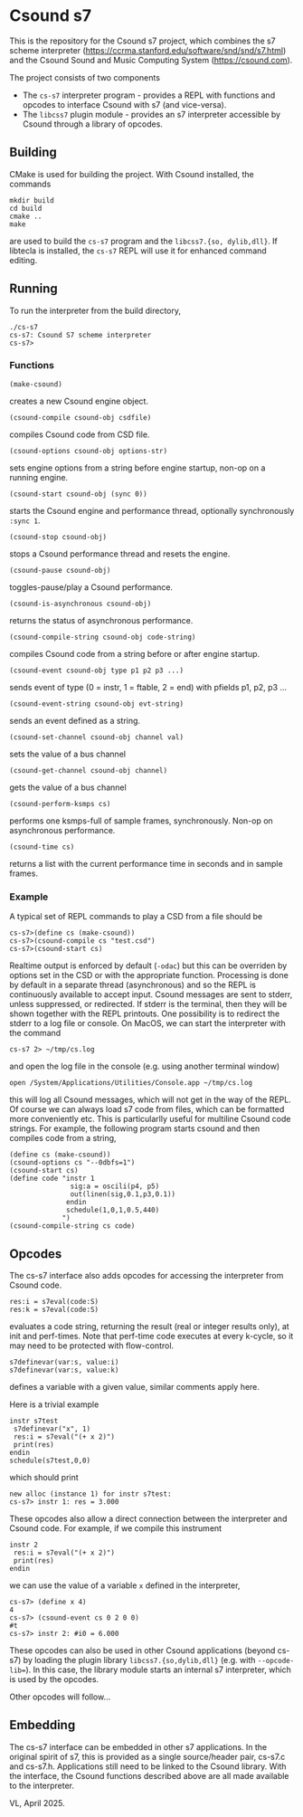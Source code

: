 # Csound s7 

This is the repository for the Csound s7 project, which combines the s7 scheme
interpreter (https://ccrma.stanford.edu/software/snd/snd/s7.html) and the
Csound Sound and Music Computing System (https://csound.com). 

The project consists of two components

- The `cs-s7` interpreter program - provides a REPL with functions and
  opcodes to interface Csound with s7 (and vice-versa).
- The `libcss7` plugin module - provides an s7 interpreter accessible
  by Csound through a library of opcodes.

## Building

CMake is used for building the project. With Csound installed,
the commands

```
mkdir build
cd build
cmake ..
make
```

are used to build the `cs-s7` program and the `libcss7.{so,
dylib,dll}`. 
If libtecla is installed, the `cs-s7` REPL will use it for enhanced command editing.

## Running

To run the interpreter from the build directory,

```
./cs-s7
cs-s7: Csound S7 scheme interpreter
cs-s7>
```

### Functions

```
(make-csound)
```

creates a new Csound engine object.


```
(csound-compile csound-obj csdfile)
```

compiles Csound code from CSD file.

```
(csound-options csound-obj options-str)
```

sets engine options from a string before engine startup, non-op on a
running engine.

```
(csound-start csound-obj (sync 0))
```

starts the Csound engine and performance thread, optionally
synchronously `:sync 1`.

```
(csound-stop csound-obj)
```

stops a Csound performance thread and resets the engine.

```
(csound-pause csound-obj)
```

toggles-pause/play a Csound performance.

```
(csound-is-asynchronous csound-obj)
```

returns the status of asynchronous performance.

```
(csound-compile-string csound-obj code-string)
```

compiles Csound code from a string before or after engine startup.


```
(csound-event csound-obj type p1 p2 p3 ...)
```

sends event of type (0  = instr, 1 = ftable, 2 = end) with pfields p1,
p2, p3 ...

```
(csound-event-string csound-obj evt-string)
```

sends an event defined as a string.


```
(csound-set-channel csound-obj channel val)
```

sets the value of a bus channel

```
(csound-get-channel csound-obj channel)
```

gets the value of a bus channel

```
(csound-perform-ksmps cs)
```

performs one ksmps-full of sample frames, synchronously. Non-op on
asynchronous performance.

```
(csound-time cs)
```

returns a list with the current performance time in seconds and in
sample frames.

### Example

A typical set of REPL commands to play a CSD from a file should be

```
cs-s7>(define cs (make-csound))
cs-s7>(csound-compile cs "test.csd")
cs-s7>(csound-start cs)
```

Realtime output is enforced by default (`-odac`) but this can be
overriden by options set in the CSD or with the appropriate function.
Processing is done by default in a separate thread (asynchronous) and so the REPL is
continuously available to accept input. Csound messages are
sent to stderr, unless suppressed, or redirected. If stderr is the terminal, then
they will be shown together with the REPL printouts. One possibility
is to redirect the stderr to a log file or console. On MacOS, we can
start the interpreter with the command

```
cs-s7 2> ~/tmp/cs.log
```

and open the log file in the console (e.g. using another terminal window)

```
open /System/Applications/Utilities/Console.app ~/tmp/cs.log
```

this will log all Csound messages, which will not get in the way of
the REPL. Of course we can always load s7 code from files, which
can be formatted more conveniently etc. This is particularlly useful
for multiline Csound code strings. For example, the following
program starts csound and then compiles code from a string,

```
(define cs (make-csound))
(csound-options cs "--0dbfs=1")
(csound-start cs)
(define code "instr 1
               sig:a = oscili(p4, p5)
               out(linen(sig,0.1,p3,0.1))
              endin
              schedule(1,0,1,0.5,440)
             ")
(csound-compile-string cs code)
```

## Opcodes

The cs-s7 interface also adds opcodes for accessing the interpreter
from Csound code.

```
res:i = s7eval(code:S)
res:k = s7eval(code:S)
```

evaluates a code string, returning the result (real or integer results
only), at init and perf-times. Note that perf-time code executes at
every k-cycle, so it may need to be protected with flow-control.

```
s7definevar(var:s, value:i)
s7definevar(var:s, value:k)
```

defines a variable with a given value, similar comments apply here.

Here is a trivial example

```
instr s7test
 s7definevar("x", 1)
 res:i = s7eval("(+ x 2)")
 print(res)
endin
schedule(s7test,0,0)
```

which should print

```
new alloc (instance 1) for instr s7test:
cs-s7> instr 1:	res = 3.000
```

These opcodes also allow a direct connection between the interpreter
and Csound code. For example, if we compile this instrument

```
instr 2
 res:i = s7eval("(+ x 2)")
 print(res)
endin
```

we can use the value of a variable `x` defined in the interpreter,

```
cs-s7> (define x 4)
4
cs-s7> (csound-event cs 0 2 0 0)
#t
cs-s7> instr 2:	#i0 = 6.000
```

These opcodes can also be used in other Csound applications (beyond
cs-s7) by loading the plugin library `libcss7.{so,dylib,dll}`
(e.g. with `--opcode-lib=`). In this case, the library module starts
an internal s7 interpreter, which is used by the opcodes.

Other opcodes will follow...

## Embedding

The cs-s7 interface can be embedded in other s7 applications. In the
original spirit of s7, this is provided as a single source/header
pair, cs-s7.c and cs-s7.h. Applications still need to be linked to the
Csound library. With the interface, the Csound functions described
above are all made available to the interpreter.

VL, April 2025.
